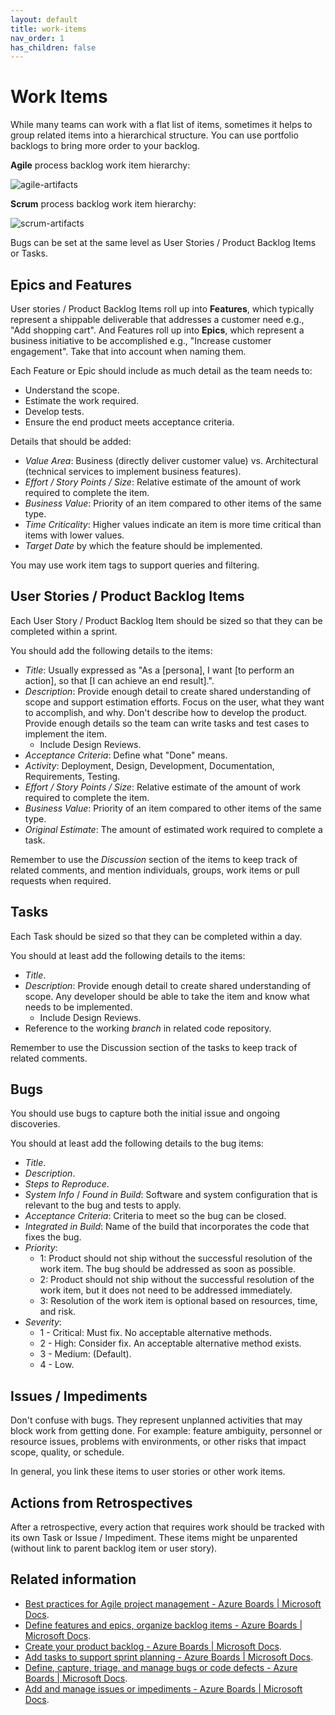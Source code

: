 ```yaml
---
layout: default
title: work-items
nav_order: 1
has_children: false
---
```


# Work Items

While many teams can work with a flat list of items, sometimes it helps to group related items into a hierarchical structure. You can use portfolio backlogs to bring more order to your backlog.

**Agile** process backlog work item hierarchy:

![agile-artifacts](./images/agile-artifacts.png)

**Scrum** process backlog work item hierarchy:

![scrum-artifacts](./images/scrum-artifacts.png)

Bugs can be set at the same level as User Stories / Product Backlog Items or Tasks.

## Epics and Features

User stories / Product Backlog Items roll up into **Features**, which typically represent a shippable deliverable that addresses a customer need e.g., "Add shopping cart". And Features roll up into **Epics**, which represent a business initiative to be accomplished e.g., "Increase customer engagement". Take that into account when naming them.

Each Feature or Epic should include as much detail as the team needs to:

- Understand the scope.
- Estimate the work required.
- Develop tests.
- Ensure the end product meets acceptance criteria.

Details that should be added:

- *Value Area*: Business (directly deliver customer value) vs. Architectural (technical services to implement business features).
- *Effort / Story Points / Size*: Relative estimate of the amount of work required to complete the item.
- *Business Value*: Priority of an item compared to other items of the same type.
- *Time Criticality*: Higher values indicate an item is more time critical than items with lower values.
- *Target Date* by which the feature should be implemented.

You may use work item tags to support queries and filtering.

## User Stories / Product Backlog Items

Each User Story / Product Backlog Item should be sized so that they can be completed within a sprint.

You should add the following details to the items:

- *Title*: Usually expressed as "As a [persona], I want [to perform an action], so that [I can achieve an end result].".
- *Description*: Provide enough detail to create shared understanding of scope and support estimation efforts. Focus on the user, what they want to accomplish, and why. Don't describe how to develop the product. Provide enough details so the team can write tasks and test cases to implement the item.
  - Include Design Reviews.
- *Acceptance Criteria*: Define what "Done" means.
- *Activity*: Deployment, Design, Development, Documentation, Requirements, Testing.
- *Effort / Story Points / Size*: Relative estimate of the amount of work required to complete the item.
- *Business Value*: Priority of an item compared to other items of the same type.
- *Original Estimate*: The amount of estimated work required to complete a task.

Remember to use the *Discussion* section of the items to keep track of related comments, and mention individuals, groups, work items or pull requests when required.

## Tasks

Each Task should be sized so that they can be completed within a day.

You should at least add the following details to the items:

- *Title*.
- *Description*: Provide enough detail to create shared understanding of scope. Any developer should be able to take the item and know what needs to be implemented.
  - Include Design Reviews.
- Reference to the working *branch* in related code repository.

Remember to use the Discussion section of the tasks to keep track of related comments.

## Bugs

You should use bugs to capture both the initial issue and ongoing discoveries.

You should at least add the following details to the bug items:

- *Title*.
- *Description*.
- *Steps to Reproduce*.
- *System Info* / *Found in Build*: Software and system configuration that is relevant to the bug and tests to apply.
- *Acceptance Criteria*: Criteria to meet so the bug can be closed.
- *Integrated in Build*: Name of the build that incorporates the code that fixes the bug.
- *Priority*:
  - 1: Product should not ship without the successful resolution of the work item. The bug should be addressed as soon as possible.
  - 2: Product should not ship without the successful resolution of the work item, but it does not need to be addressed immediately.
  - 3: Resolution of the work item is optional based on resources, time, and risk.
- *Severity*:
  - 1 - Critical: Must fix. No acceptable alternative methods.
  - 2 - High: Consider fix. An acceptable alternative method exists.
  - 3 - Medium: (Default).
  - 4 - Low.

## Issues / Impediments

Don't confuse with bugs. They represent unplanned activities that may block work from getting done. For example: feature ambiguity, personnel or resource issues, problems with environments, or other risks that impact scope, quality, or schedule.

In general, you link these items to user stories or other work items.

## Actions from Retrospectives

After a retrospective, every action that requires work should be tracked with its own Task or Issue / Impediment. These items might be unparented (without link to parent backlog item or user story).

## Related information

- [Best practices for Agile project management - Azure Boards | Microsoft Docs](https://learn.microsoft.com/azure/devops/boards/best-practices-agile-project-management?view=azure-devops&tabs=agile-process).
- [Define features and epics, organize backlog items - Azure Boards | Microsoft Docs](https://learn.microsoft.com/azure/devops/boards/backlogs/define-features-epics?view=azure-devops&tabs=scrum-process).
- [Create your product backlog - Azure Boards | Microsoft Docs](https://learn.microsoft.com/azure/devops/boards/backlogs/create-your-backlog?view=azure-devops&tabs=agile-process).
- [Add tasks to support sprint planning - Azure Boards | Microsoft Docs](https://learn.microsoft.com/azure/devops/boards/sprints/add-tasks?view=azure-devops).
- [Define, capture, triage, and manage bugs or code defects - Azure Boards | Microsoft Docs](https://learn.microsoft.com/azure/devops/boards/backlogs/manage-bugs?view=azure-devops).
- [Add and manage issues or impediments - Azure Boards | Microsoft Docs](https://learn.microsoft.com/azure/devops/boards/backlogs/manage-issues-impediments?view=azure-devops).
